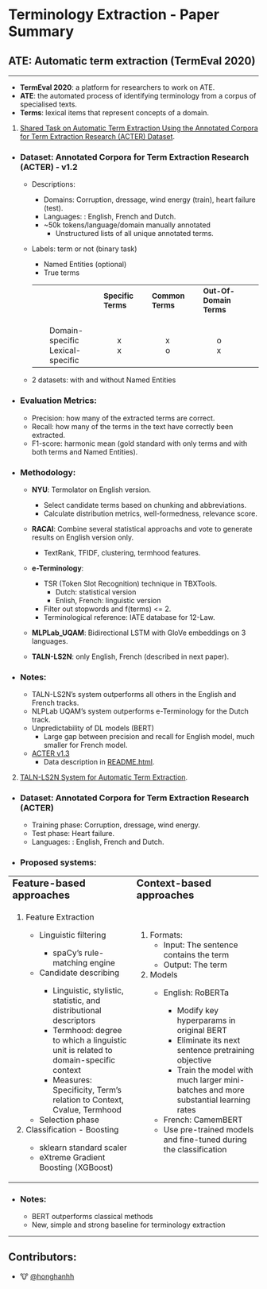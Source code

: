 # Terminology Extraction - Paper Summary

## ATE: Automatic term extraction (TermEval 2020)
<!-- 
- Automatic terminology extraction:
    - Rule-based approaches
        - Conducted by a terminologist
        - Hand-operated exploration, indexation, 
        - Costly maintenance of domain-specific corpora and terminologies 
    - __Feature-based approaches__
    - __Context-based approaches__
    - Hybrid approaches. -->

---

<!-- 0. Definitions -->
- __TermEval 2020__: a platform for researchers to work on ATE.
- __ATE__: the automated process of identifying terminology from a corpus
    of specialised texts.
- __Terms__: lexical items that represent concepts of a domain.

1.  [Shared Task on Automatic Term Extraction Using the
Annotated Corpora for Term Extraction Research (ACTER) Dataset](https://www.aclweb.org/anthology/2020.computerm-1.12.pdf).

<!-- - ### __ATE difficutlties__
    - Time- and effort-consuming data collection, manual annotation
    - Extraction methodology
        - Difficult to quantify how specialises/ domain-specific a lexical unit needs to be before it is considered a term i.e  term length, term POS-pattern, minimum term frequency...
    - Evaluation methods
        - Limited to a single resource, or the calculation of precision. -->

- ### __Dataset__: Annotated Corpora for Term Extraction Research (ACTER) - v1.2
    - Descriptions:
        - Domains: Corruption, dressage, wind energy (train), heart failure (test).
        - Languages: : English, French and Dutch.
        - ~50k tokens/language/domain manually annotated 
            - Unstructured lists of all unique annotated terms.
    - Labels: term or not (binary task) 
        - Named Entities (optional)
        - True terms
        <table border="0">
            <tr>
                <td><b style="font-size:10px"></b></td>
                <td><b style="font-size:15px">Specific Terms</b></td>
                <td><b style="font-size:15px">Common Terms</b></td>
                <td><b style="font-size:15px">Out-Of-Domain Terms</b></td>
            </tr>
            <tr>
                <td>
                    <ul style="list-style-type:none;">
                        <li>Domain-specific</li>
                        <li>Lexical-specific</li>
                    </ul>
                </td>
                <td>
                    <ul style="list-style-type:none;">
                        <li>x</li>
                        <li>x</li>
                    </ul>
                </td>
                <td>
                    <ul style="list-style-type:none;">
                        <li>x</li>
                        <li>o</li>
                    </ul>
                </td>
                <td>
                    <ul style="list-style-type:none;">
                        <li>o</li>
                        <li>x</li>
                    </ul>
                </td>
            </tr>
        </table>

        
    - 2 datasets: with and without Named Entities

- ### __Evaluation Metrics__: 
    - Precision: how many of the extracted terms are correct.
    - Recall: how many of the terms in the text have correctly been extracted.
    - F1-score: harmonic mean (gold standard with only terms and with both terms and Named Entities).

- ### __Methodology__: 
    - __NYU__: Termolator on English version.
        - Select candidate terms based on chunking and abbreviations.
        - Calculate distribution metrics, well-formedness, relevance score.

    - __RACAI__: Combine several statistical approachs and vote to generate results on English version only.
        - TextRank, TFIDF, clustering, termhood features.

    - __e-Terminology__: 
        - TSR (Token Slot Recognition) technique in TBXTools.
            - Dutch: statistical version
            - Enlish, French: linguistic version
        - Filter out stopwords and f(terms) <= 2.
        - Terminological reference: IATE database for 12-Law.

    - __MLPLab_UQAM__: Bidirectional LSTM with GloVe embeddings on 3 languages.

    - __TALN-LS2N__: only English, French (described in next paper).
        
- ### __Notes__:
    - TALN-LS2N’s system
outperforms all others in the English and French tracks.
    - NLPLab UQAM’s system outperforms e-Terminology for the Dutch track.
    - Unpredictability of DL models (BERT)
        - Large gap between precision and recall for English model, much smaller for French model.
    - [ACTER v1.3](https://clarin.eurac.edu/repository/xmlui/handle/20.500.12124/24#:~:text=The%20ACTER%20(Annotated%20Corpora%20for,failure%2C%20and%20wind%20energy).)
        - Data description in [README.html](./Data/README.html).


2. [TALN-LS2N System for Automatic Term Extraction](https://www.aclweb.org/anthology/2020.computerm-1.13.pdf).

- ### __Dataset__: Annotated Corpora for Term Extraction Research (ACTER)
    - Training phase: Corruption, dressage, wind energy.
    - Test phase: Heart failure.
    - Languages: : English, French and Dutch.

- ### __Proposed systems__:
<table border="0">
    <tr>
        <td><b style="font-size:20px">Feature-based approaches</b></td>
        <td><b style="font-size:20px">Context-based approaches</b></td>
    </tr>
    <tr>
        <td>
            <ol>
                <li>Feature Extraction</li>
                <ul>
                    <li>Linguistic filtering</li>
                    <ul>
                        <li>spaCy’s rule-matching engine </li>
                    </ul>
                    <li>Candidate describing</li>
                    <ul>
                        <li>Linguistic, stylistic, statistic, and distributional descriptors </li>
                        <li>Termhood: degree to which a linguistic unit is related to domain-specific context </li>
                        <li>Measures: Specificity, Term’s relation to Context, Cvalue, Termhood </li>
                    </ul>
                    <li>Selection phase</li>
                </ul>
                <li>Classification - Boosting</li>
                <ul>
                    <li>sklearn standard scaler</li>
                    <li>eXtreme Gradient Boosting (XGBoost)</li>
                </ul>
            </ol>
        </td>
        <td>
            <ol>
                <li>Formats:
                    <ul>
                        <li>Input: The sentence contains the term </li>
                        <li>Output: The term</li>
                    </ul>
                </li>
                <li>Models</li>
                <ul>
                    <li>English: RoBERTa</li>
                    <ul>
                        <li>Modify key hyperparams in original BERT </li>
                        <li>Eliminate its next sentence pretraining objective </li>
                        <li>Train the model with much larger mini-batches and more substantial learning rates </li>
                    </ul>
                    <li>French: CamemBERT</li>
                    <li>Use pre-trained models and fine-tuned during the classification</li>
                </ul>
            </ol>
        </td>
    </tr>
</table>

- ### __Notes__:
    - BERT outperforms classical methods
    - New, simple and strong baseline for terminology extraction
---

## Contributors:
- 🐮 [@honghanhh](https://github.com/honghanhh)